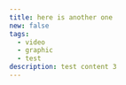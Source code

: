 ```yaml
---
title: here is another one
new: false
tags:
  - video
  - graphic
  - test
description: t﻿est content 3
---
```


